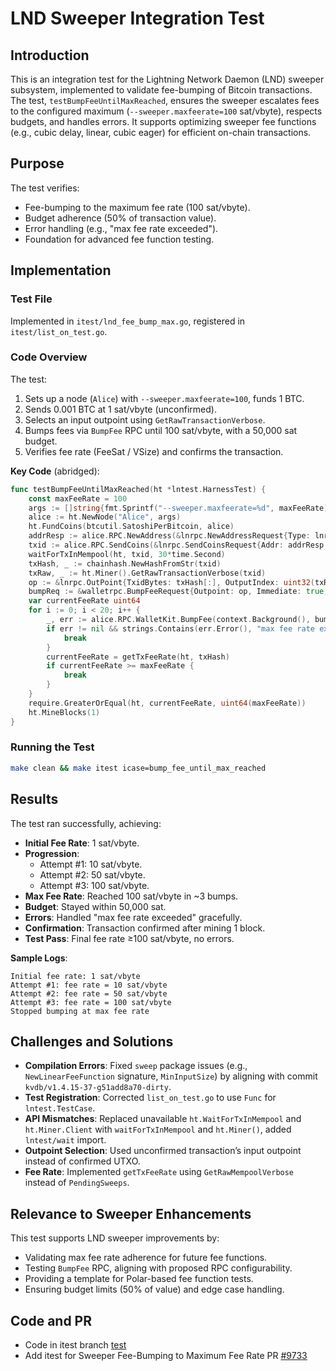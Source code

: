 # LND Sweeper Integration Test 

## Introduction

This is an integration test for the Lightning Network Daemon (LND) sweeper subsystem, implemented to validate fee-bumping of Bitcoin transactions. The test, `testBumpFeeUntilMaxReached`, ensures the sweeper escalates fees to the configured maximum (`--sweeper.maxfeerate=100` sat/vbyte), respects budgets, and handles errors. It supports optimizing sweeper fee functions (e.g., cubic delay, linear, cubic eager) for efficient on-chain transactions.

## Purpose

The test verifies:

- Fee-bumping to the maximum fee rate (100 sat/vbyte).
- Budget adherence (50% of transaction value).
- Error handling (e.g., "max fee rate exceeded").
- Foundation for advanced fee function testing.

## Implementation

### Test File

Implemented in `itest/lnd_fee_bump_max.go`, registered in `itest/list_on_test.go`.

### Code Overview

The test:

1. Sets up a node (`Alice`) with `--sweeper.maxfeerate=100`, funds 1 BTC.
2. Sends 0.001 BTC at 1 sat/vbyte (unconfirmed).
3. Selects an input outpoint using `GetRawTransactionVerbose`.
4. Bumps fees via `BumpFee` RPC until 100 sat/vbyte, with a 50,000 sat budget.
5. Verifies fee rate (FeeSat / VSize) and confirms the transaction.

**Key Code** (abridged):

```go
func testBumpFeeUntilMaxReached(ht *lntest.HarnessTest) {
	const maxFeeRate = 100
	args := []string{fmt.Sprintf("--sweeper.maxfeerate=%d", maxFeeRate)}
	alice := ht.NewNode("Alice", args)
	ht.FundCoins(btcutil.SatoshiPerBitcoin, alice)
	addrResp := alice.RPC.NewAddress(&lnrpc.NewAddressRequest{Type: lnrpc.AddressType_WITNESS_PUBKEY_HASH})
	txid := alice.RPC.SendCoins(&lnrpc.SendCoinsRequest{Addr: addrResp.Address, Amount: 100_000, SatPerByte: 1}).Txid
	waitForTxInMempool(ht, txid, 30*time.Second)
	txHash, _ := chainhash.NewHashFromStr(txid)
	txRaw, _ := ht.Miner().GetRawTransactionVerbose(txid)
	op := &lnrpc.OutPoint{TxidBytes: txHash[:], OutputIndex: uint32(txRaw.Vin[0].Vout)}
	bumpReq := &walletrpc.BumpFeeRequest{Outpoint: op, Immediate: true, DeadlineDelta: 5, Budget: 50_000}
	var currentFeeRate uint64
	for i := 0; i < 20; i++ {
		_, err := alice.RPC.WalletKit.BumpFee(context.Background(), bumpReq)
		if err != nil && strings.Contains(err.Error(), "max fee rate exceeded") {
			break
		}
		currentFeeRate = getTxFeeRate(ht, txHash)
		if currentFeeRate >= maxFeeRate {
			break
		}
	}
	require.GreaterOrEqual(ht, currentFeeRate, uint64(maxFeeRate))
	ht.MineBlocks(1)
}
```

### Running the Test

```bash
make clean && make itest icase=bump_fee_until_max_reached
```

## Results

The test ran successfully, achieving:

- **Initial Fee Rate**: 1 sat/vbyte.
- **Progression**:
  - Attempt #1: 10 sat/vbyte.
  - Attempt #2: 50 sat/vbyte.
  - Attempt #3: 100 sat/vbyte.
- **Max Fee Rate**: Reached 100 sat/vbyte in \~3 bumps.
- **Budget**: Stayed within 50,000 sat.
- **Errors**: Handled "max fee rate exceeded" gracefully.
- **Confirmation**: Transaction confirmed after mining 1 block.
- **Test Pass**: Final fee rate ≥100 sat/vbyte, no errors.

**Sample Logs**:

```
Initial fee rate: 1 sat/vbyte
Attempt #1: fee rate = 10 sat/vbyte
Attempt #2: fee rate = 50 sat/vbyte
Attempt #3: fee rate = 100 sat/vbyte
Stopped bumping at max fee rate
```

## Challenges and Solutions

- **Compilation Errors**: Fixed `sweep` package issues (e.g., `NewLinearFeeFunction` signature, `MinInputSize`) by aligning with commit `kvdb/v1.4.15-37-g51add8a70-dirty`.
- **Test Registration**: Corrected `list_on_test.go` to use `Func` for `lntest.TestCase`.
- **API Mismatches**: Replaced unavailable `ht.WaitForTxInMempool` and `ht.Miner.Client` with `waitForTxInMempool` and `ht.Miner()`, added `lntest/wait` import.
- **Outpoint Selection**: Used unconfirmed transaction’s input outpoint instead of confirmed UTXO.
- **Fee Rate**: Implemented `getTxFeeRate` using `GetRawMempoolVerbose` instead of `PendingSweeps`.

## Relevance to Sweeper Enhancements

This test supports LND sweeper improvements by:

- Validating max fee rate adherence for future fee functions.
- Testing `BumpFee` RPC, aligning with proposed RPC configurability.
- Providing a template for Polar-based fee function tests.
- Ensuring budget limits (50% of value) and edge case handling.


## Code and PR
- Code in itest branch [test](https://github.com/gitsofaryan/lnd/blob/itest/itest/lnd_fee_bump_max.go) 
- Add itest for Sweeper Fee-Bumping to Maximum Fee Rate PR [#9733](https://github.com/lightningnetwork/lnd/pull/9733)

